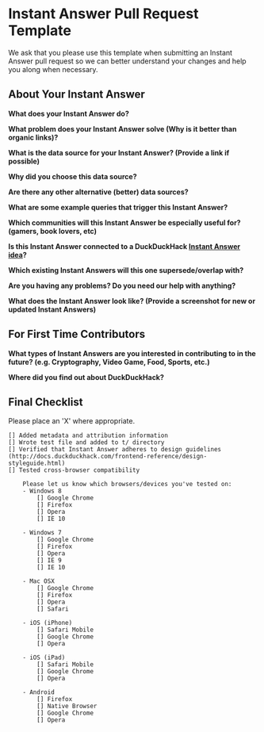 # Instant Answer Pull Request Template

We ask that you please use this template when submitting an Instant Answer pull request so we can better understand your changes and help you along when necessary.

## About Your Instant Answer

**What does your Instant Answer do?**


**What problem does your Instant Answer solve (Why is it better than organic links)?**


**What is the data source for your Instant Answer? (Provide a link if possible)**


**Why did you choose this data source?**


**Are there any other alternative (better) data sources?**


**What are some example queries that trigger this Instant Answer?**


**Which communities will this Instant Answer be especially useful for? (gamers, book lovers, etc)**


**Is this Instant Answer connected to a DuckDuckHack [Instant Answer idea](https://duck.co/ia)?**


**Which existing Instant Answers will this one supersede/overlap with?**


**Are you having any problems? Do you need our help with anything?**


**What does the Instant Answer look like? (Provide a screenshot for new or updated Instant Answers)**

## For First Time Contributors

**What types of Instant Answers are you interested in contributing to in the future? (e.g. Cryptography, Video Game, Food, Sports, etc.)**

**Where did you find out about DuckDuckHack?**


## Final Checklist
Please place an 'X' where appropriate.

```
[] Added metadata and attribution information
[] Wrote test file and added to t/ directory
[] Verified that Instant Answer adheres to design guidelines (http://docs.duckduckhack.com/frontend-reference/design-styleguide.html)
[] Tested cross-browser compatibility

    Please let us know which browsers/devices you've tested on:
    - Windows 8
        [] Google Chrome
        [] Firefox
        [] Opera
        [] IE 10

    - Windows 7
        [] Google Chrome
        [] Firefox
        [] Opera
        [] IE 9
        [] IE 10

    - Mac OSX
        [] Google Chrome
        [] Firefox
        [] Opera
        [] Safari

    - iOS (iPhone)
        [] Safari Mobile
        [] Google Chrome
        [] Opera

    - iOS (iPad)
        [] Safari Mobile
        [] Google Chrome
        [] Opera

    - Android
        [] Firefox
        [] Native Browser
        [] Google Chrome
        [] Opera
```
